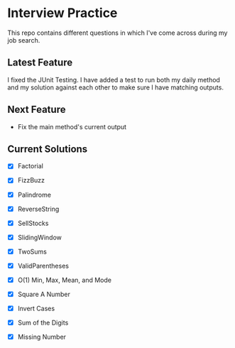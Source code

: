 # Interview Practice
This repo contains different questions in which I've come across
during my job search. 

## Latest Feature
I fixed the JUnit Testing. I have added a test to run both my daily method
and my solution against each other to make sure I have matching outputs.

## Next Feature
- Fix the main method's current output

## Current Solutions
- [x] Factorial
- [x] FizzBuzz
- [x] Palindrome
- [x] ReverseString
- [x] SellStocks
- [x] SlidingWindow
- [x] TwoSums
- [x] ValidParentheses
- [x] O(1) Min, Max, Mean, and Mode
- [x] Square A Number
- [x] Invert Cases
- [x] Sum of the Digits
- [x] Missing Number

